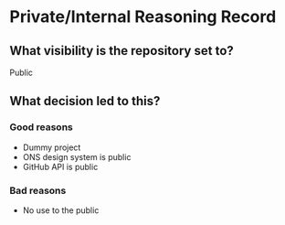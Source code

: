 # Private/Internal Reasoning Record
## What visibility is the repository set to?
Public
## What decision led to this?
### Good reasons
* Dummy project
* ONS design system is public
* GitHub API is public
### Bad reasons
* No use to the public